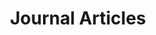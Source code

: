 ---
layout: journal
title: Journal Articles  
header:
  theme: dark
  background: 'linear-gradient(0deg, rgb(0, 0, 0), rgb(77, 77, 77))'   
---